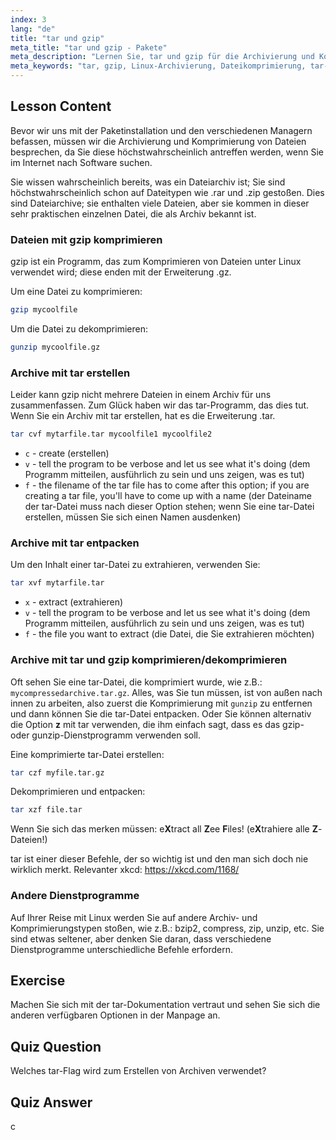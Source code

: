 ```yaml
---
index: 3
lang: "de"
title: "tar und gzip"
meta_title: "tar und gzip - Pakete"
meta_description: "Lernen Sie, tar und gzip für die Archivierung und Komprimierung von Dateien unter Linux zu verwenden. Verstehen Sie Befehle zum Erstellen, Extrahieren und Komprimieren von Dateien. Beginnen Sie mit diesem Leitfaden für Anfänger!"
meta_keywords: "tar, gzip, Linux-Archivierung, Dateikomprimierung, tar-Befehl, gzip-Befehl, Linux-Tutorial, Linux für Anfänger"
---
```


## Lesson Content

Bevor wir uns mit der Paketinstallation und den verschiedenen Managern befassen, müssen wir die Archivierung und Komprimierung von Dateien besprechen, da Sie diese höchstwahrscheinlich antreffen werden, wenn Sie im Internet nach Software suchen.

Sie wissen wahrscheinlich bereits, was ein Dateiarchiv ist; Sie sind höchstwahrscheinlich schon auf Dateitypen wie .rar und .zip gestoßen. Dies sind Dateiarchive; sie enthalten viele Dateien, aber sie kommen in dieser sehr praktischen einzelnen Datei, die als Archiv bekannt ist.

### Dateien mit gzip komprimieren

gzip ist ein Programm, das zum Komprimieren von Dateien unter Linux verwendet wird; diese enden mit der Erweiterung .gz.

Um eine Datei zu komprimieren:

```bash
gzip mycoolfile
```

Um die Datei zu dekomprimieren:

```bash
gunzip mycoolfile.gz
```

### Archive mit tar erstellen

Leider kann gzip nicht mehrere Dateien in einem Archiv für uns zusammenfassen. Zum Glück haben wir das tar-Programm, das dies tut. Wenn Sie ein Archiv mit tar erstellen, hat es die Erweiterung .tar.

```bash
tar cvf mytarfile.tar mycoolfile1 mycoolfile2
```

- `c` - create (erstellen)
- `v` - tell the program to be verbose and let us see what it's doing (dem Programm mitteilen, ausführlich zu sein und uns zeigen, was es tut)
- `f` - the filename of the tar file has to come after this option; if you are creating a tar file, you'll have to come up with a name (der Dateiname der tar-Datei muss nach dieser Option stehen; wenn Sie eine tar-Datei erstellen, müssen Sie sich einen Namen ausdenken)

### Archive mit tar entpacken

Um den Inhalt einer tar-Datei zu extrahieren, verwenden Sie:

```bash
tar xvf mytarfile.tar
```

- `x` - extract (extrahieren)
- `v` - tell the program to be verbose and let us see what it's doing (dem Programm mitteilen, ausführlich zu sein und uns zeigen, was es tut)
- `f` - the file you want to extract (die Datei, die Sie extrahieren möchten)

### Archive mit tar und gzip komprimieren/dekomprimieren

Oft sehen Sie eine tar-Datei, die komprimiert wurde, wie z.B.: `mycompressedarchive.tar.gz`. Alles, was Sie tun müssen, ist von außen nach innen zu arbeiten, also zuerst die Komprimierung mit `gunzip` zu entfernen und dann können Sie die tar-Datei entpacken. Oder Sie können alternativ die Option **z** mit tar verwenden, die ihm einfach sagt, dass es das gzip- oder gunzip-Dienstprogramm verwenden soll.

Eine komprimierte tar-Datei erstellen:

```bash
tar czf myfile.tar.gz
```

Dekomprimieren und entpacken:

```bash
tar xzf file.tar
```

Wenn Sie sich das merken müssen: e**X**tract all **Z**ee **F**iles! (e**X**trahiere alle **Z**-Dateien!)

tar ist einer dieser Befehle, der so wichtig ist und den man sich doch nie wirklich merkt. Relevanter xkcd: <https://xkcd.com/1168/>

### Andere Dienstprogramme

Auf Ihrer Reise mit Linux werden Sie auf andere Archiv- und Komprimierungstypen stoßen, wie z.B.: bzip2, compress, zip, unzip, etc. Sie sind etwas seltener, aber denken Sie daran, dass verschiedene Dienstprogramme unterschiedliche Befehle erfordern.

## Exercise

Machen Sie sich mit der tar-Dokumentation vertraut und sehen Sie sich die anderen verfügbaren Optionen in der Manpage an.

## Quiz Question

Welches tar-Flag wird zum Erstellen von Archiven verwendet?

## Quiz Answer

c
